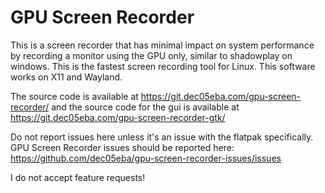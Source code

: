 # GPU Screen Recorder
This is a screen recorder that has minimal impact on system performance by recording a monitor using the GPU only, similar to shadowplay on windows. This is the fastest screen recording tool for Linux. This software works on X11 and Wayland.

The source code is available at https://git.dec05eba.com/gpu-screen-recorder/ and the source code for the gui is available at https://git.dec05eba.com/gpu-screen-recorder-gtk/

Do not report issues here unless it's an issue with the flatpak specifically. GPU Screen Recorder issues should be reported here: https://github.com/dec05eba/gpu-screen-recorder-issues/issues

I do not accept feature requests!
